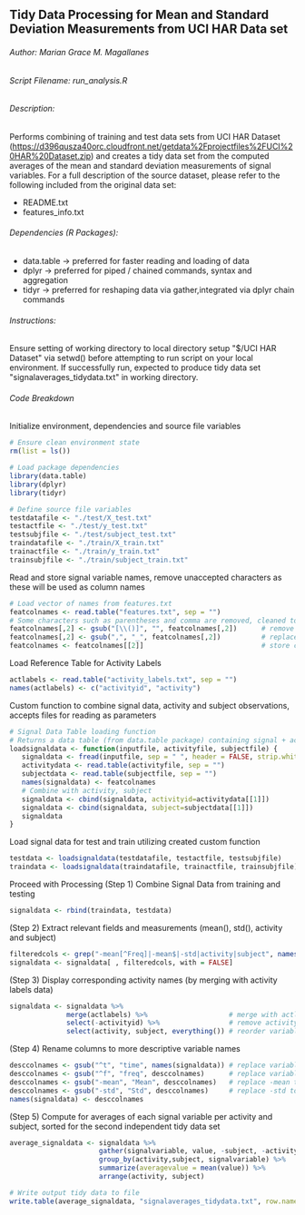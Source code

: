 
## Tidy Data Processing for Mean and Standard Deviation Measurements from UCI HAR Data set

###### Author: Marian Grace M. Magallanes
###### Script Filename: run_analysis.R
###### Description: 
  Performs combining of training and test data sets from UCI HAR Dataset
  (https://d396qusza40orc.cloudfront.net/getdata%2Fprojectfiles%2FUCI%20HAR%20Dataset.zip)
  and creates a tidy data set from the computed averages of the mean and standard deviation
  measurements of signal variables. 
  For a full description of the source dataset, please refer to the following included from the original data set: 
* README.txt
* features_info.txt

###### Dependencies (R Packages): 
  - data.table -> preferred for faster reading and loading of data 
  - dplyr      -> preferred for piped / chained commands, syntax and aggregation
  - tidyr      -> preferred for reshaping data via gather,integrated via dplyr chain commands
###### Instructions: 
  Ensure setting of working directory to local directory setup "$<somedir>/UCI HAR Dataset"
  via setwd() before attempting to run script on your local environment.
  If successfully run, expected to produce tidy data set "signalaverages_tidydata.txt" in working
  directory.

###### Code Breakdown

Initialize environment, dependencies and source file variables
``` R
# Ensure clean environment state
rm(list = ls())

# Load package dependencies
library(data.table)
library(dplyr)
library(tidyr)

# Define source file variables
testdatafile <- "./test/X_test.txt"
testactfile <- "./test/y_test.txt"
testsubjfile <- "./test/subject_test.txt"
traindatafile <- "./train/X_train.txt"
trainactfile <- "./train/y_train.txt"
trainsubjfile <- "./train/subject_train.txt"
```

Read and store signal variable names, remove unaccepted characters as these will be used as column names
```R
# Load vector of names from features.txt
featcolnames <- read.table("features.txt", sep = "")
# Some characters such as parentheses and comma are removed, cleaned to be correctly assigned as column names of data frame/table below
featcolnames[,2] <- gsub("[\\()]", "", featcolnames[,2])      # remove parentheses
featcolnames[,2] <- gsub(",", "_", featcolnames[,2])          # replace comma with _
featcolnames <- featcolnames[[2]]                             # store column names (2nd field) into vector list
```

Load Reference Table for Activity Labels
```R
actlabels <- read.table("activity_labels.txt", sep = "")
names(actlabels) <- c("activityid", "activity")
```
Custom function to combine signal data, activity and subject observations, accepts files for reading as parameters
```R
# Signal Data Table loading function
# Returns a data table (from data.table package) containing signal + activitydata + subject info
loadsignaldata <- function(inputfile, activityfile, subjectfile) {
   signaldata <- fread(inputfile, sep = " ", header = FALSE, strip.white = TRUE)  # load signal data
   activitydata <- read.table(activityfile, sep = "")                             # load activity data
   subjectdata <- read.table(subjectfile, sep = "")                               # load subject data
   names(signaldata) <- featcolnames
   # Combine with activity, subject
   signaldata <- cbind(signaldata, activityid=activitydata[[1]])
   signaldata <- cbind(signaldata, subject=subjectdata[[1]])
   signaldata
}
```
Load signal data for test and train utilizing created custom function
```R
testdata <- loadsignaldata(testdatafile, testactfile, testsubjfile)
traindata <- loadsignaldata(traindatafile, trainactfile, trainsubjfile)
```
Proceed with Processing
(Step 1) Combine Signal Data from training and testing 
```R
signaldata <- rbind(traindata, testdata)
```

(Step 2) Extract relevant fields and measurements (mean(), std(), activity and subject)
```R
filteredcols <- grep("-mean[^Freq]|-mean$|-std|activity|subject", names(signaldata))
signaldata <- signaldata[ , filteredcols, with = FALSE]
```

(Step 3) Display corresponding activity names (by merging with activity labels data)
```R
signaldata <- signaldata %>% 
              merge(actlabels) %>%                    # merge with actlabels table
              select(-activityid) %>%                 # remove activityid field
              select(activity, subject, everything()) # reorder variables
```

(Step 4) Rename columns to more descriptive variable names
```R
desccolnames <- gsub("^t", "time", names(signaldata)) # replace variables starting with t with time
desccolnames <- gsub("^f", "freq", desccolnames)      # replace variables starting with f with frequency
desccolnames <- gsub("-mean", "Mean", desccolnames)   # replace -mean to Mean
desccolnames <- gsub("-std", "Std", desccolnames)     # replace -std to Std
names(signaldata) <- desccolnames
```

(Step 5) Compute for averages of each signal variable per activity and subject, sorted for the second independent tidy data set
```R
average_signaldata <- signaldata %>%
                      gather(signalvariable, value, -subject, -activity) %>%
                      group_by(activity,subject, signalvariable) %>%
                      summarize(averagevalue = mean(value)) %>%
                      arrange(activity, subject)

# Write output tidy data to file
write.table(average_signaldata, "signalaverages_tidydata.txt", row.names = FALSE)
```
